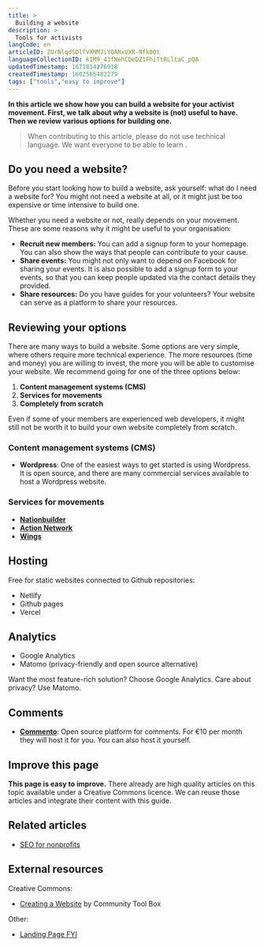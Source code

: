 ```yaml
---
title: >
  Building a website
description: >
  Tools for activists
langCode: en
articleID: ZUrNlqdSDlfVXNMJiYQANxUXR-Nfk0Ot
languageCollectionID: kIM9_43fNehCDeDZ1FhiTtRLltaC_pQA
updatedTimestamp: 1671814276918
createdTimestamp: 1602565482279
tags: ["tools","easy to improve"]
---
```


**In this article we show how you can build a website for your activist movement. First, we talk about why a website is (not) useful to have. Then we review various options for building one.**

> When contributing to this article, please do not use technical language. We want everyone to be able to learn .

## Do you need a website?

Before you start looking how to build a website, ask yourself: what do I need a website for? You might not need a website at all, or it might just be too expensive or time intensive to build one.

Whether you need a website or not, really depends on your movement. These are some reasons why it might be useful to your organisation:

-   **Recruit new members:** You can add a signup form to your homepage. You can also show the ways that people can contribute to your cause.
-   **Share events:** You might not only want to depend on Facebook for sharing your events. It is also possible to add a signup form to your events, so that you can keep people updated via the contact details they provided.
-   **Share resources:** Do you have guides for your volunteers? Your website can serve as a platform to share your resources.

## Reviewing your options

There are many ways to build a website. Some options are very simple, where others require more technical experience. The more resources (time and money) you are willing to invest, the more you will be able to customise your website. We recommend going for one of the three options below:

1.  **Content management systems (CMS)**
2.  **Services for movements**
3.  **Completely from scratch**

Even if some of your members are experienced web developers, it might still not be worth it to build your own website completely from scratch.

### Content management systems (CMS)

-   **Wordpress**: One of the easiest ways to get started is using Wordpress. It is open source, and there are many commercial services available to host a Wordpress website.

### **Services for movements**

-   [**Nationbuilder**](https://nationbuilder.com)
-   [**Action Network**](https://actionnetwork.org)
-   [**Wings**](https://wings.dev)

## Hosting

Free for static websites connected to Github repositories:

-   Netlify
-   Github pages
-   Vercel

## Analytics

-   Google Analytics
-   Matomo (privacy-friendly and open source alternative)

Want the most feature-rich solution? Choose Google Analytics. Care about privacy? Use Matomo.

## Comments

-   [**Commento**](https://commento.io): Open source platform for comments. For €10 per month they will host it for you. You can also host it yourself.

## Improve this page

**This page is easy to improve.** There already are high quality articles on this topic available under a Creative Commons licence. We can reuse those articles and integrate their content with this guide.

## Related articles

-   [SEO for nonprofits](/tools/seo)

## External resources

Creative Commons:

-   [Creating a Website](https://ctb.ku.edu/en/table-of-contents/participation/promoting-interest/website/main) by Community Tool Box

Other:

-   [Landing Page FYI](https://landingpage.fyi)